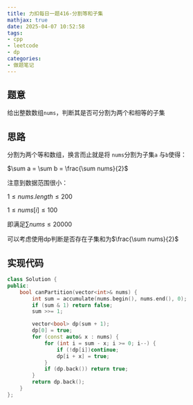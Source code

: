 ```yaml
---
title: 力扣每日一题416-分割等和子集
mathjax: true
date: 2025-04-07 10:52:58
tags:
- cpp
- leetcode
- dp
categories:
- 做题笔记
---
```


## 题意

给出整数数组`nums`，判断其是否可分割为两个和相等的子集

## 思路

分割为两个等和数组，换言而止就是将 `nums`分割为子集`a` 与`b`使得：

$\sum a = \sum b = \frac{\sum nums}{2}$

注意到数据范围很小：

$1 \le nums.length \le 200$

$1 \le nums[i] \le 100$

即满足$\sum nums \le 20000$

可以考虑使用dp判断是否存在子集和为$\frac{\sum nums}{2}$ 

## 实现代码

```cpp
class Solution {
public:
    bool canPartition(vector<int>& nums) {
        int sum = accumulate(nums.begin(), nums.end(), 0);
        if (sum & 1) return false;
        sum >>= 1;

        vector<bool> dp(sum + 1);
        dp[0] = true;
        for (const auto& x : nums) {
            for (int i = sum - x; i >= 0; i--) {
                if (!dp[i])continue;
                dp[i + x] = true;
            }
            if (dp.back()) return true;
        }
        return dp.back();
    }
};
```

